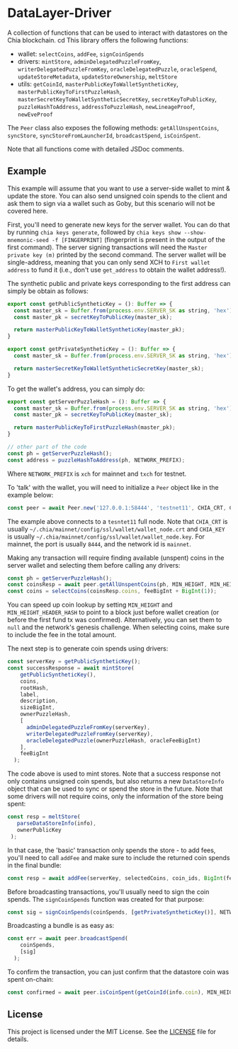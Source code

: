 # DataLayer-Driver

A collection of functions that can be used to interact with datastores on the Chia blockchain.
cd
This library offers the following functions:
- wallet: `selectCoins`, `addFee`, `signCoinSpends`
- drivers: `mintStore`, `adminDelegatedPuzzleFromKey`, `writerDelegatedPuzzleFromKey`, `oracleDelegatedPuzzle`, `oracleSpend`, `updateStoreMetadata`, `updateStoreOwnership`, `meltStore`
- utils: `getCoinId`, `masterPublicKeyToWalletSyntheticKey`, `masterPublicKeyToFirstPuzzleHash`, `masterSecretKeyToWalletSyntheticSecretKey`, `secretKeyToPublicKey`, `puzzleHashToAddress`, `addressToPuzzleHash`, `newLineageProof`, `newEveProof`

The `Peer` class also exposes the following methods: `getAllUnspentCoins`, `syncStore`, `syncStoreFromLauncherId`, `broadcastSpend`, `isCoinSpent`.

Note that all functions come with detailed JSDoc comments.

## Example

This example will assume that you want to use a server-side wallet to mint & update the store. You can also send unsigned coin spends to the client and ask them to sign via a wallet such as Goby, but this scenario will not be covered here.

First, you'll need to generate new keys for the server wallet. You can do that by running `chia keys generate`, followed by `chia keys show --show-mnemonic-seed -f [FINGERPRINT]` (fingerprint is present in the output of the first command). The server signing transactions will need the `Master private key (m)` printed by the second command. The server wallet will be single-address, meaning that you can only send XCH to `First wallet address` to fund it (i.e., don't use `get_address` to obtain the wallet address!).

The synthetic public and private keys corresponding to the first address can simply be obtain as follows:

```js
export const getPublicSyntheticKey = (): Buffer => {
  const master_sk = Buffer.from(process.env.SERVER_SK as string, 'hex');
  const master_pk = secretKeyToPublicKey(master_sk);

  return masterPublicKeyToWalletSyntheticKey(master_pk);
}

export const getPrivateSyntheticKey = (): Buffer => {
  const master_sk = Buffer.from(process.env.SERVER_SK as string, 'hex');

  return masterSecretKeyToWalletSyntheticSecretKey(master_sk);
}
```

To get the wallet's address, you can simply do:

```js
export const getServerPuzzleHash = (): Buffer => {
  const master_sk = Buffer.from(process.env.SERVER_SK as string, 'hex');
  const master_pk = secretKeyToPublicKey(master_sk);

  return masterPublicKeyToFirstPuzzleHash(master_pk);
}

// other part of the code
const ph = getServerPuzzleHash();
const address = puzzleHashToAddress(ph, NETWORK_PREFIX);
```

Where `NETWORK_PREFIX` is `xch` for mainnet and `txch` for testnet.

To 'talk' with the wallet, you will need to initialize a `Peer` object like in the example below:

```js
const peer = await Peer.new('127.0.0.1:58444', 'testnet11', CHIA_CRT, CHIA_KEY)
```

The example above connects to a `tesntet11` full node. Note that `CHIA_CRT` is usually `~/.chia/mainnet/config/ssl/wallet/wallet_node.crt` and `CHIA_KEY` is usually `~/.chia/mainnet/config/ssl/wallet/wallet_node.key`. For mainnet, the port is usually `8444`, and the network id is `mainnet`.

Making any transaction will require finding available (unspent) coins in the server wallet and selecting them before calling any drivers:

```js
const ph = getServerPuzzleHash();
const coinsResp = await peer.getAllUnspentCoins(ph, MIN_HEIGHT, MIN_HEIGHT_HEADER_HASH);
const coins = selectCoins(coinsResp.coins, feeBigInt + BigInt(1));
```

You can speed up coin lookup by setting `MIN_HEIGHT` and `MIN_HEIGHT_HEADER_HASH` to point to a block just before wallet creation (or before the first fund tx was confirmed). Alternatively, you can set them to `null` and the network's genesis challenge. When selecting coins, make sure to include the fee in the total amount.

The next step is to generate coin spends using drivers:
```js
const serverKey = getPublicSyntheticKey();
const successResponse = await mintStore(
    getPublicSyntheticKey(),
    coins,
    rootHash,
    label,
    description,
    sizeBigInt,
    ownerPuzzleHash,
    [
      adminDelegatedPuzzleFromKey(serverKey),
      writerDelegatedPuzzleFromKey(serverKey),
      oracleDelegatedPuzzle(ownerPuzzleHash, oracleFeeBigInt)
    ],
    feeBigInt
  );
 ```
 
 The code above is used to mint stores. Note that a success response not only contains unsigned coin spends, but also returns a new `DataStoreInfo` object that can be used to sync or spend the store in the future. Note that some drivers will not require coins, only the information of the store being spent:
 
 ```js
 const resp = meltStore(
    parseDataStoreInfo(info),
    ownerPublicKey
  );
```

In that case, the 'basic' transaction only spends the store - to add fees, you'll need to call `addFee` and make sure to include the returned coin spends in the final bundle:

```js
const resp = await addFee(serverKey, selectedCoins, coin_ids, BigInt(fee));
```

Before broadcasting transactions, you'll usually need to sign the coin spends. The `signCoinSpends` function was created for that purpose:

```js
const sig = signCoinSpends(coinSpends, [getPrivateSyntheticKey()], NETWORK_AGG_SIG_DATA);
```

Broadcasting a bundle is as easy as:

```js
const err = await peer.broadcastSpend(
    coinSpends,
    [sig]
  );
```

To confirm the transaction, you can just confirm that the datastore coin was spent on-chain:

```js
const confirmed = await peer.isCoinSpent(getCoinId(info.coin), MIN_HEIGHT, MIN_HEIGHT_HEADER_HASH);
```

## License

This project is licensed under the MIT License. See the [LICENSE](https://github.com/Datalayer-Storage/DataLayer-Driver/blob/HEAD/LICENSE) file for details.
